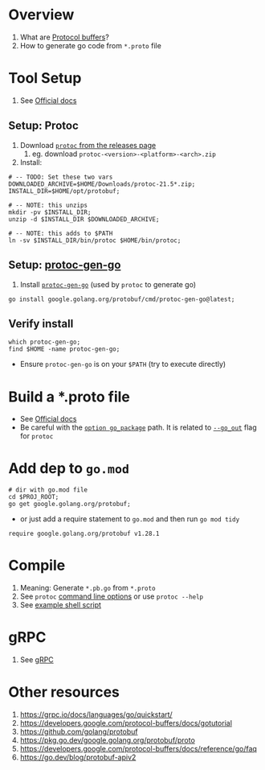 # Overview
1. What are [Protocol buffers](https://developers.google.com/protocol-buffers/docs/gotutorial)?
1. How to generate go code from `*.proto` file


# Tool Setup
1. See [Official docs](https://developers.google.com/protocol-buffers/docs/gotutorial#compiling-your-protocol-buffers)

## Setup: Protoc
1. Download [`protoc` from the releases page](https://github.com/protocolbuffers/protobuf/releases)
    1. eg. download `protoc-<version>-<platform>-<arch>.zip`
1. Install:
```
# -- TODO: Set these two vars
DOWNLOADED_ARCHIVE=$HOME/Downloads/protoc-21.5*.zip;
INSTALL_DIR=$HOME/opt/protobuf;

# -- NOTE: this unzips
mkdir -pv $INSTALL_DIR;
unzip -d $INSTALL_DIR $DOWNLOADED_ARCHIVE;

# -- NOTE: this adds to $PATH
ln -sv $INSTALL_DIR/bin/protoc $HOME/bin/protoc;
```


## Setup: [protoc-gen-go](https://pkg.go.dev/google.golang.org/protobuf)
1. Install [`protoc-gen-go`](https://pkg.go.dev/google.golang.org/protobuf) (used by `protoc` to generate go)
```
go install google.golang.org/protobuf/cmd/protoc-gen-go@latest;
```

## Verify install
```
which protoc-gen-go;
find $HOME -name protoc-gen-go;
```
- Ensure `protoc-gen-go` is on your `$PATH` (try to execute directly)



# Build a *.proto file
- See [Official docs](https://developers.google.com/protocol-buffers/docs/proto3)
- Be careful with the [`option go_package`](https://developers.google.com/protocol-buffers/docs/reference/go-generated#package) path.  It is related to [`--go_out`](https://developers.google.com/protocol-buffers/docs/reference/go-generated#invocation) flag for `protoc`


# Add dep to `go.mod`
```
# dir with go.mod file
cd $PROJ_ROOT;
go get google.golang.org/protobuf;
```
- or just add a require statement to `go.mod` and then run `go mod tidy`
```
require google.golang.org/protobuf v1.28.1
```


# Compile
1. Meaning: Generate `*.pb.go` from `*.proto`
1. See `protoc` [command line options](https://manpages.ubuntu.com/manpages/trusty/man1/protoc.1.html) or use `protoc --help`
1. See [example shell script](../bash/examples/go/build.protobuf.sh)


# gRPC
1. See [gRPC](./grpc.md)


# Other resources
1. https://grpc.io/docs/languages/go/quickstart/
1. https://developers.google.com/protocol-buffers/docs/gotutorial
1. https://github.com/golang/protobuf
1. https://pkg.go.dev/google.golang.org/protobuf/proto
1. https://developers.google.com/protocol-buffers/docs/reference/go/faq
1. https://go.dev/blog/protobuf-apiv2
